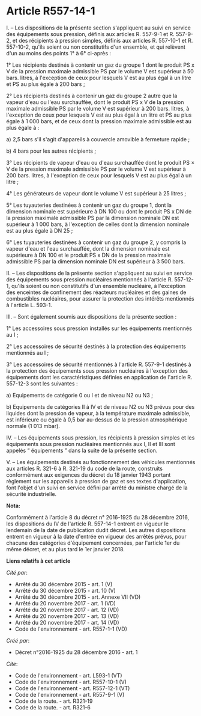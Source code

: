 # Article R557-14-1

I. – Les dispositions de la présente section s'appliquent au suivi en service des équipements sous pression, définis aux
articles R. 557-9-1 et R. 557-9-2, et des récipients à pression simples, définis aux articles R. 557-10-1 et R. 557-10-2,
qu'ils soient ou non constitutifs d'un ensemble, et qui relèvent d'un au moins des points 1° à 6° ci-après :

1° Les récipients destinés à contenir un gaz du groupe 1 dont le produit PS x V de la pression maximale admissible PS par le
volume V est supérieur à 50 bars. litres, à l'exception de ceux pour lesquels V est au plus égal à un litre et PS au plus
égale à 200 bars ;

2° Les récipients destinés à contenir un gaz du groupe 2 autre que la vapeur d'eau ou l'eau surchauffée, dont le produit PS x
V de la pression maximale admissible PS par le volume V est supérieur à 200 bars. litres, à l'exception de ceux pour lesquels
V est au plus égal à un litre et PS au plus égale à 1 000 bars, et de ceux dont la pression maximale admissible est au plus
égale à :

a) 2,5 bars s'il s'agit d'appareils à couvercle amovible à fermeture rapide ;

b) 4 bars pour les autres récipients ;

3° Les récipients de vapeur d'eau ou d'eau surchauffée dont le produit PS × V de la pression maximale admissible PS par le
volume V est supérieur à 200 bars. litres, à l'exception de ceux pour lesquels V est au plus égal à un litre ;

4° Les générateurs de vapeur dont le volume V est supérieur à 25 litres ;

5° Les tuyauteries destinées à contenir un gaz du groupe 1, dont la dimension nominale est supérieure à DN 100 ou dont le
produit PS x DN de la pression maximale admissible PS par la dimension nominale DN est supérieur à 1 000 bars, à l'exception
de celles dont la dimension nominale est au plus égale à DN 25 ;

6° Les tuyauteries destinées à contenir un gaz du groupe 2, y compris la vapeur d'eau et l'eau surchauffée, dont la dimension
nominale est supérieure à DN 100 et le produit PS x DN de la pression maximale admissible PS par la dimension nominale DN est
supérieur à 3 500 bars.

II. – Les dispositions de la présente section s'appliquent au suivi en service des équipements sous pression nucléaires
mentionnés à l'article R. 557-12-1, qu'ils soient ou non constitutifs d'un ensemble nucléaire, à l'exception des enceintes de
confinement des réacteurs nucléaires et des gaines de combustibles nucléaires, pour assurer la protection des intérêts
mentionnés à l'article L. 593-1.

III. – Sont également soumis aux dispositions de la présente section :

1° Les accessoires sous pression installés sur les équipements mentionnés au I ;

2° Les accessoires de sécurité destinés à la protection des équipements mentionnés au I ;

3° Les accessoires de sécurité mentionnés à l'article R. 557-9-1 destinés à la protection des équipements sous pression
nucléaires à l'exception des équipements dont les caractéristiques définies en application de l'article R. 557-12-3 sont les
suivantes :

a) Equipements de catégorie 0 ou I et de niveau N2 ou N3 ;

b) Equipements de catégories II à IV et de niveau N2 ou N3 prévus pour des liquides dont la pression de vapeur, à la
température maximale admissible, est inférieure ou égale à 0,5 bar au-dessus de la pression atmosphérique normale (1 013
mbar).

IV. – Les équipements sous pression, les récipients à pression simples et les équipements sous pression nucléaires mentionnés
aux I, II et III sont appelés “ équipements ” dans la suite de la présente section.

V. – Les équipements destinés au fonctionnement des véhicules mentionnés aux articles R. 321-6 à R. 321-19 du code de la
route, construits conformément aux exigences du décret du 18 janvier 1943 portant règlement sur les appareils à pression de
gaz et ses textes d'application, font l'objet d'un suivi en service défini par arrêté du ministre chargé de la sécurité
industrielle.

**Nota:**

Conformément à l'article 8 du décret n° 2016-1925 du 28 décembre 2016, les dispositions du IV de l'article R. 557-14-1
entrent en vigueur le lendemain de la date de publication dudit décret. Les autres dispositions entrent en vigueur à la date
d'entrée en vigueur des arrêtés prévus, pour chacune des catégories d'équipement concernées, par l'article 1er du même
décret, et au plus tard le 1er janvier 2018.

**Liens relatifs à cet article**

_Cité par_:

  - Arrêté du 30 décembre 2015 - art. 1 (V)
  - Arrêté du 30 décembre 2015 - art. 10 (V)
  - Arrêté du 30 décembre 2015 - art. Annexe VII (VD)
  - Arrêté du 20 novembre 2017 - art. 1 (VD)
  - Arrêté du 20 novembre 2017 - art. 12 (VD)
  - Arrêté du 20 novembre 2017 - art. 13 (VD)
  - Arrêté du 20 novembre 2017 - art. 14 (VD)
  - Code de l'environnement - art. R557-1-1 (VD)

_Créé par_:

  - Décret n°2016-1925 du 28 décembre 2016 - art. 1

_Cite_:

  - Code de l'environnement - art. L593-1 (VT)
  - Code de l'environnement - art. R557-10-1 (V)
  - Code de l'environnement - art. R557-12-1 (VT)
  - Code de l'environnement - art. R557-9-1 (V)
  - Code de la route. - art. R321-19
  - Code de la route. - art. R321-6
